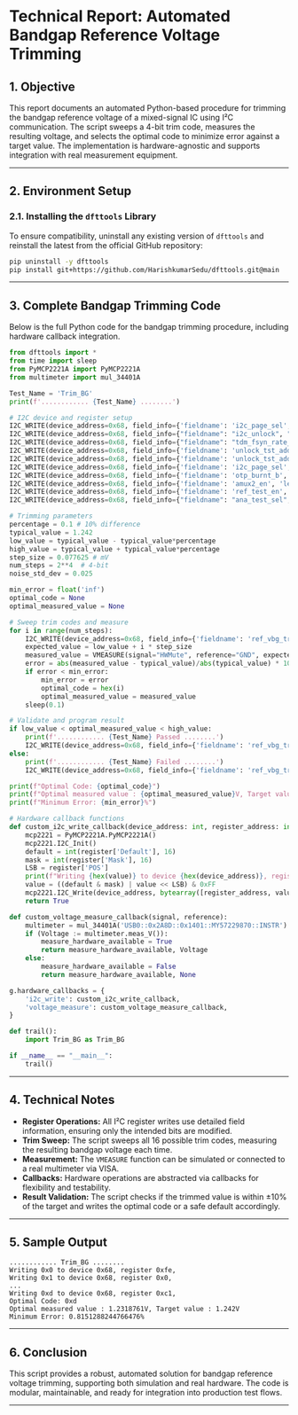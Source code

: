 
# **Technical Report: Automated Bandgap Reference Voltage Trimming**

## **1. Objective**

This report documents an automated Python-based procedure for trimming the bandgap reference voltage of a mixed-signal IC using I²C communication. The script sweeps a 4-bit trim code, measures the resulting voltage, and selects the optimal code to minimize error against a target value. The implementation is hardware-agnostic and supports integration with real measurement equipment.

---

## **2. Environment Setup**

### **2.1. Installing the `dfttools` Library**

To ensure compatibility, uninstall any existing version of `dfttools` and reinstall the latest from the official GitHub repository:

```bash
pip uninstall -y dfttools
pip install git+https://github.com/HarishkumarSedu/dfttools.git@main
```


---

## **3. Complete Bandgap Trimming Code**

Below is the full Python code for the bandgap trimming procedure, including hardware callback integration.

```python
from dfttools import *
from time import sleep
from PyMCP2221A import PyMCP2221A
from multimeter import mul_34401A

Test_Name = 'Trim_BG'
print(f'............ {Test_Name} ........')

# I2C device and register setup
I2C_WRITE(device_address=0x68, field_info={'fieldname': 'i2c_page_sel', 'length': 1, 'registers': [{'REG': '0xFE', 'POS': 0, 'RegisterName': 'Page selection', 'RegisterLength': 8, 'Name': 'i2c_page_sel', 'Mask': '0x1', 'Length': 1, 'FieldMSB': 0, 'FieldLSB': 0, 'Attribute': '0000000N', 'Default': '00', 'User': '000000YY', 'Clocking': 'SMB', 'Reset': 'C', 'PageName': 'PAG0'}]}, write_value=0x0)
I2C_WRITE(device_address=0x68, field_info={"fieldname": "i2c_unlock", "length": 1, "registers": [{"REG": "0x00", "POS": 0, "RegisterName": "Config REG1", "RegisterLength": 8, "Name": "i2c_unlock", "Mask": "0x1", "Length": 1, "FieldMSB": 0, "FieldLSB": 0, "Attribute": "NNNNNNNN", "Default": "00", "User": "000YYYYY", "Clocking": "FRO", "Reset": "C", "PageName": "PAG0"}]}, write_value=0x1)
I2C_WRITE(device_address=0x68, field_info={"fieldname": "tdm_fsyn_rate_mnt_en", "length": 1, "registers": [{"REG": "0x55", "POS": 7, "RegisterName": "Clock monitor settings 1", "RegisterLength": 8, "Name": "tdm_fsyn_rate_mnt_en", "Mask": "0x80", "Length": 1, "FieldMSB": 7, "FieldLSB": 7, "Attribute": "NNNNNNNN", "Default": "E1", "User": "YYYYYYYY", "Clocking": "FRO", "Reset": "C", "PageName": "PAG0"}]}, write_value=0x1)
I2C_WRITE(device_address=0x68, field_info={'fieldname': 'unlock_tst_addr', 'length': 1, 'registers': [{'REG': '0xF7', 'POS': 0, 'RegisterName': 'Unlock register', 'RegisterLength': 8, 'Name': 'unlock_tst_addr', 'Mask': '0x1', 'Length': 1, 'FieldMSB': 0, 'FieldLSB': 0, 'Attribute': '0000000R', 'Default': '00', 'User': '00000000', 'Clocking': 'FRO', 'Reset': 'C', 'PageName': 'PAG0'}]}, write_value=0xaa)
I2C_WRITE(device_address=0x68, field_info={'fieldname': 'unlock_tst_addr', 'length': 1, 'registers': [{'REG': '0xF7', 'POS': 0, 'RegisterName': 'Unlock register', 'RegisterLength': 8, 'Name': 'unlock_tst_addr', 'Mask': '0x1', 'Length': 1, 'FieldMSB': 0, 'FieldLSB': 0, 'Attribute': '0000000R', 'Default': '00', 'User': '00000000', 'Clocking': 'FRO', 'Reset': 'C', 'PageName': 'PAG0'}]}, write_value=0xbb)
I2C_WRITE(device_address=0x68, field_info={'fieldname': 'i2c_page_sel', 'length': 2, 'registers': [{'REG': '0xFE', 'POS': 0, 'RegisterName': 'Page selection', 'RegisterLength': 8, 'Name': 'i2c_page_sel', 'Mask': '0x1', 'Length': 1, 'FieldMSB': 0, 'FieldLSB': 0, 'Attribute': '0000000N', 'Default': '00', 'User': '000000YY', 'Clocking': 'SMB', 'Reset': 'C', 'PageName': 'PAG0'}]}, write_value=0x1)
I2C_WRITE(device_address=0x68, field_info={'fieldname': 'otp_burnt_b', 'length': 1, 'registers': [{'REG': '0x40', 'POS': 7, 'RegisterName': 'OTP register 0', 'RegisterLength': 8, 'Name': 'otp_burnt_b', 'Mask': '0x80', 'Length': 1, 'FieldMSB': 7, 'FieldLSB': 7, 'Attribute': 'NNNNNNNN', 'Default': '80', 'User': '00000000', 'Clocking': 'FRO', 'Reset': 'C', 'PageName': 'PAG1'}]}, write_value=0x0)
I2C_WRITE(device_address=0x68, field_info={'fieldname': 'amux2_en', 'length': 1, 'registers': [{'REG': '0x20', 'POS': 1, 'RegisterName': 'Analog test 3', 'RegisterLength': 8, 'Name': 'amux2_en', 'Mask': '0x2', 'Length': 1, 'FieldMSB': 1, 'FieldLSB': 1, 'Attribute': 'NNNNNNNN', 'Default': '00', 'User': '0000YYYY', 'Clocking': 'SMB', 'Reset': 'C', 'PageName': 'PAG1'}]}, write_value=0x1)
I2C_WRITE(device_address=0x68, field_info={'fieldname': 'ref_test_en', 'length': 1, 'registers': [{'REG': '0x1E', 'POS': 5, 'RegisterName': 'Analog test 1', 'RegisterLength': 8, 'Name': 'ref_test_en', 'Mask': '0x20', 'Length': 1, 'FieldMSB': 5, 'FieldLSB': 5, 'Attribute': 'NNNNNNNN', 'Default': '00', 'User': '00000000', 'Clocking': 'SMB', 'Reset': 'C', 'PageName': 'PAG1'}]}, write_value=0x1)
I2C_WRITE(device_address=0x68, field_info={"fieldname": "ana_test_sel", "length": 4, "registers": [{"REG": "0x1F", "POS": 0, "RegisterName": "Analog test 2", "RegisterLength": 8, "Name": "ana_test_sel[3:0]", "Mask": "0xF", "Length": 4, "FieldMSB": 3, "FieldLSB": 0, "Attribute": "NNNNNNNN", "Default": "00", "User": "00000000", "Clocking": "SMB", "Reset": "C", "PageName": "PAG1"}]}, write_value=0x6)

# Trimming parameters
percentage = 0.1 # 10% difference
typical_value = 1.242
low_value = typical_value - typical_value*percentage
high_value = typical_value + typical_value*percentage
step_size = 0.077625 # mV
num_steps = 2**4  # 4-bit
noise_std_dev = 0.025

min_error = float('inf')
optimal_code = None
optimal_measured_value = None

# Sweep trim codes and measure
for i in range(num_steps):
    I2C_WRITE(device_address=0x68, field_info={'fieldname': 'ref_vbg_trim', 'length': 4, 'registers': [{'REG': '0xC1', 'POS': 4, 'RegisterName': 'OTP register 129', 'RegisterLength': 8, 'Name': 'ref_vbg_trim[3:0]', 'Mask': '0xF0', 'Length': 4, 'FieldMSB': 3, 'FieldLSB': 0, 'Attribute': 'NNNNNNNN', 'Default': '00', 'User': '00000000', 'Clocking': 'FRO', 'Reset': 'C', 'PageName': 'PAG1'}]}, write_value=hex(i))
    expected_value = low_value + i * step_size
    measured_value = VMEASURE(signal="HWMute", reference="GND", expected_value=expected_value, error_spread=noise_std_dev)
    error = abs(measured_value - typical_value)/abs(typical_value) * 100
    if error < min_error:
        min_error = error
        optimal_code = hex(i)
        optimal_measured_value = measured_value
    sleep(0.1)

# Validate and program result
if low_value < optimal_measured_value < high_value:
    print(f'............ {Test_Name} Passed ........')
    I2C_WRITE(device_address=0x68, field_info={'fieldname': 'ref_vbg_trim', 'length': 4, 'registers': [{'REG': '0xC1', 'POS': 4, 'RegisterName': 'OTP register 129', 'RegisterLength': 8, 'Name': 'ref_vbg_trim[3:0]', 'Mask': '0xF0', 'Length': 4, 'FieldMSB': 3, 'FieldLSB': 0, 'Attribute': 'NNNNNNNN', 'Default': '00', 'User': '00000000', 'Clocking': 'FRO', 'Reset': 'C', 'PageName': 'PAG1'}]}, write_value=optimal_code)
else:
    print(f'............ {Test_Name} Failed ........')
    I2C_WRITE(device_address=0x68, field_info={'fieldname': 'ref_vbg_trim', 'length': 4, 'registers': [{'REG': '0xC1', 'POS': 4, 'RegisterName': 'OTP register 129', 'RegisterLength': 8, 'Name': 'ref_vbg_trim[3:0]', 'Mask': '0xF0', 'Length': 4, 'FieldMSB': 3, 'FieldLSB': 0, 'Attribute': 'NNNNNNNN', 'Default': '00', 'User': '00000000', 'Clocking': 'FRO', 'Reset': 'C', 'PageName': 'PAG1'}]}, write_value=0)

print(f"Optimal Code: {optimal_code}")
print(f"Optimal measured value : {optimal_measured_value}V, Target value : {typical_value}V")
print(f"Minimum Error: {min_error}%")

# Hardware callback functions
def custom_i2c_write_callback(device_address: int, register_address: int, value: int, register):
    mcp2221 = PyMCP2221A.PyMCP2221A()
    mcp2221.I2C_Init()
    default = int(register['Default'], 16)
    mask = int(register['Mask'], 16)
    LSB = register['POS']
    print(f"Writing {hex(value)} to device {hex(device_address)}, register {hex(register_address)},")
    value = ((default & mask) | value << LSB) & 0xFF
    mcp2221.I2C_Write(device_address, bytearray([register_address, value]))
    return True

def custom_voltage_measure_callback(signal, reference):
    multimeter = mul_34401A('USB0::0x2A8D::0x1401::MY57229870::INSTR')
    if (Voltage := multimeter.meas_V()):
        measure_hardware_available = True
        return measure_hardware_available, Voltage
    else:
        measure_hardware_available = False
        return measure_hardware_available, None

g.hardware_callbacks = {
    'i2c_write': custom_i2c_write_callback,
    'voltage_measure': custom_voltage_measure_callback,
}

def trail():
    import Trim_BG as Trim_BG

if __name__ == "__main__":
    trail()
```


---

## **4. Technical Notes**

- **Register Operations:** All I²C register writes use detailed field information, ensuring only the intended bits are modified.
- **Trim Sweep:** The script sweeps all 16 possible trim codes, measuring the resulting bandgap voltage each time.
- **Measurement:** The `VMEASURE` function can be simulated or connected to a real multimeter via VISA.
- **Callbacks:** Hardware operations are abstracted via callbacks for flexibility and testability.
- **Result Validation:** The script checks if the trimmed value is within ±10% of the target and writes the optimal code or a safe default accordingly.

---

## **5. Sample Output**

```
............ Trim_BG ........
Writing 0x0 to device 0x68, register 0xfe,
Writing 0x1 to device 0x68, register 0x0,
...
Writing 0xd to device 0x68, register 0xc1,
Optimal Code: 0xd
Optimal measured value : 1.2318761V, Target value : 1.242V
Minimum Error: 0.8151288244766476%
```


---

## **6. Conclusion**

This script provides a robust, automated solution for bandgap reference voltage trimming, supporting both simulation and real hardware. The code is modular, maintainable, and ready for integration into production test flows.

---


